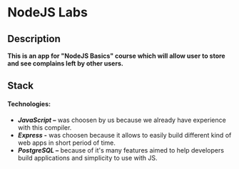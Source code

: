 # NodeJS Labs

## Description

**This is an app for "NodeJS Basics" course which will allow user to store and see complains left by other users.**

## Stack

#### **Technologies:**

- **_JavaScript_ –** was choosen by us because we already have experience with this compiler.
- **_Express_ -** was choosen because it allows to easily build different kind of web apps in short period of time.
- **_PostgreSQL_ –** because of it's many features aimed to help developers build applications and simplicity to use with JS.
